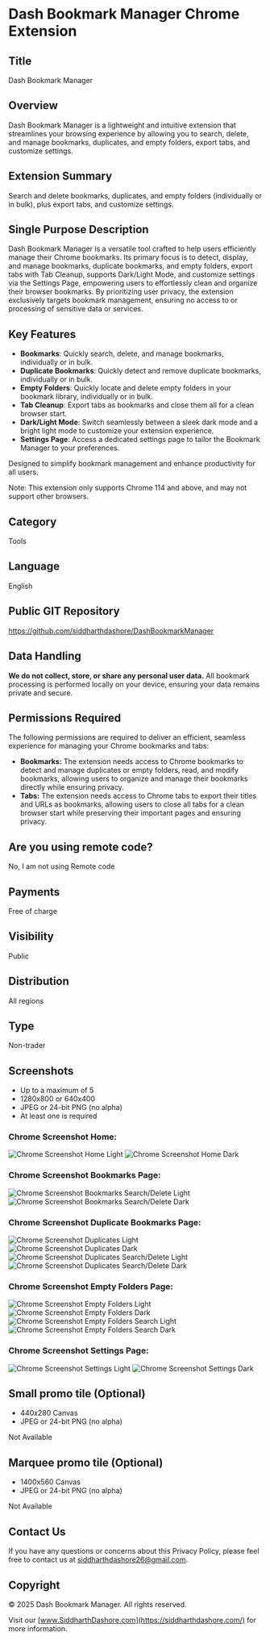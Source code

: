 # Dash Bookmark Manager Chrome Extension

## Title
Dash Bookmark Manager

## Overview

Dash Bookmark Manager is a lightweight and intuitive extension that streamlines your browsing experience by allowing you to search, delete, and manage bookmarks, duplicates, and empty folders, export tabs, and customize settings.

## Extension Summary
Search and delete bookmarks, duplicates, and empty folders (individually or in bulk), plus export tabs, and customize settings.

## Single Purpose Description
Dash Bookmark Manager is a versatile tool crafted to help users efficiently manage their Chrome bookmarks. Its primary focus is to detect, display, and manage bookmarks, duplicate bookmarks, and empty folders, export tabs with Tab Cleanup, supports Dark/Light Mode, and customize settings via the Settings Page, empowering users to effortlessly clean and organize their browser bookmarks. By prioritizing user privacy, the extension exclusively targets bookmark management, ensuring no access to or processing of sensitive data or services.

## Key Features

- **Bookmarks**: Quickly search, delete, and manage bookmarks, individually or in bulk.
- **Duplicate Bookmarks**: Quickly detect and remove duplicate bookmarks, individually or in bulk.
- **Empty Folders**: Quickly locate and delete empty folders in your bookmark library, individually or in bulk.
- **Tab Cleanup**: Export tabs as bookmarks and close them all for a clean browser start.
- **Dark/Light Mode**: Switch seamlessly between a sleek dark mode and a bright light mode to customize your extension experience.
- **Settings Page**: Access a dedicated settings page to tailor the Bookmark Manager to your preferences.

Designed to simplify bookmark management and enhance productivity for all users.

Note: This extension only supports Chrome 114 and above, and may not support other browsers.

## Category
Tools

## Language
English

## Public GIT Repository
https://github.com/siddharthdashore/DashBookmarkManager

## Data Handling

**We do not collect, store, or share any personal user data.** All bookmark processing is performed locally on your device, ensuring your data remains private and secure.

## Permissions Required

The following permissions are required to deliver an efficient, seamless experience for managing your Chrome bookmarks and tabs:

* **Bookmarks:** The extension needs access to Chrome bookmarks to detect and manage duplicates or empty folders, read, and modify bookmarks, allowing users to organize and manage their bookmarks directly while ensuring privacy.
* **Tabs:** The extension needs access to Chrome tabs to export their titles and URLs as bookmarks, allowing users to close all tabs for a clean browser start while preserving their important pages and ensuring privacy.

## Are you using remote code?
No, I am not using Remote code

## Payments
Free of charge

## Visibility
Public

## Distribution
All regions

## Type
Non-trader

## Screenshots
- Up to a maximum of 5
- 1280x800 or 640x400
- JPEG or 24-bit PNG (no alpha)
- At least one is required

### Chrome Screenshot Home:
![Chrome Screenshot Home Light](./Screenshots/Chrome/Chrome_Screenshot_Home_Light.png)
![Chrome Screenshot Home Dark](./Screenshots/Chrome/Chrome_Screenshot_Home_Dark.png)

### Chrome Screenshot Bookmarks Page:
![Chrome Screenshot Bookmarks Search/Delete Light](./Screenshots/Chrome/Chrome_Screenshot_BookmarkPage_Search~Delete_Light.png)
![Chrome Screenshot Bookmarks Search/Delete Dark](./Screenshots/Chrome/Chrome_Screenshot_BookmarkPage_Search~Delete_Dark.png)

### Chrome Screenshot Duplicate Bookmarks Page:
![Chrome Screenshot Duplicates Light](./Screenshots/Chrome/Chrome_Screenshot_DuplicateBookmarkPage_Light.png)
![Chrome Screenshot Duplicates Dark](./Screenshots/Chrome/Chrome_Screenshot_DuplicateBookmarkPage_Dark.png)
![Chrome Screenshot Duplicates Search/Delete Light](./Screenshots/Chrome/Chrome_Screenshot_DuplicateBookmarkPage_Search~Delete_Light.png)
![Chrome Screenshot Duplicates Search/Delete Dark](./Screenshots/Chrome/Chrome_Screenshot_DuplicateBookmarkPage_Search~Delete_Dark.png)

### Chrome Screenshot Empty Folders Page:
![Chrome Screenshot Empty Folders Light](./Screenshots/Chrome/Chrome_Screenshot_EmptyFolderPage_Light.png)
![Chrome Screenshot Empty Folders Dark](./Screenshots/Chrome/Chrome_Screenshot_EmptyFolderPage_Dark.png)
![Chrome Screenshot Empty Folders Search Light](./Screenshots/Chrome/Chrome_Screenshot_EmptyFolderPage_Search_Light.png)
![Chrome Screenshot Empty Folders Search Dark](./Screenshots/Chrome/Chrome_Screenshot_EmptyFolderPage_Search_Dark.png)

### Chrome Screenshot Settings Page:
![Chrome Screenshot Settings Light](./Screenshots/Chrome/Chrome_Screenshot_SettingsPage_Light.png)
![Chrome Screenshot Settings Dark](./Screenshots/Chrome/Chrome_Screenshot_SettingsPage_Dark.png)

## Small promo tile (Optional)
- 440x280 Canvas
- JPEG or 24-bit PNG (no alpha)

Not Available

## Marquee promo tile (Optional)
- 1400x560 Canvas
- JPEG or 24-bit PNG (no alpha)

Not Available

## Contact Us

If you have any questions or concerns about this Privacy Policy, please feel free to contact us at [siddharthdashore26@gmail.com](mailto:siddharthdashore26@gmail.com).

## Copyright

&copy; 2025 Dash Bookmark Manager. All rights reserved.

Visit our [www.SiddharthDashore.com](https://siddharthdashore.com/) for more information.